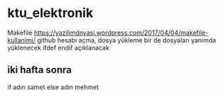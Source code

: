 # ktu_elektronik


Makefile
https://yazilimdnyasi.wordpress.com/2017/04/04/makefile-kullanimi/
github hesabı açma, dosya yükleme
bir de dosyaları yanımda yüklenecek
ifdef
endif açıklanacak

iki hafta sonra
----------------------------------------
if adın samet
else 
adın mehmet

